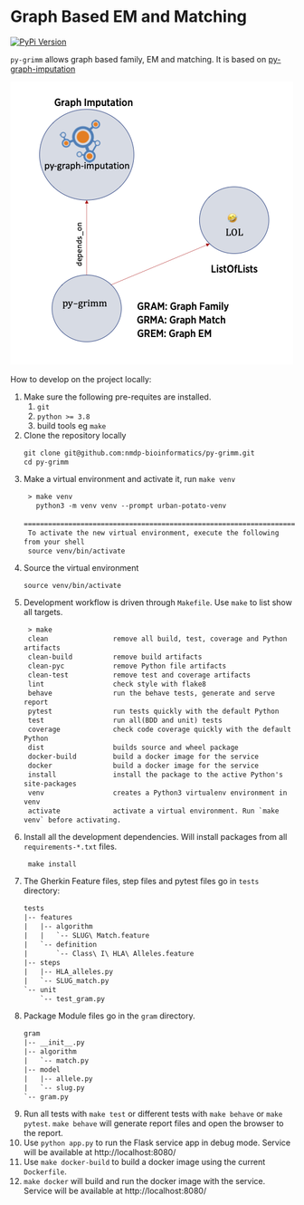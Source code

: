 # Graph Based EM and Matching
[![PyPi Version](https://img.shields.io/pypi/v/py-grimm.svg)](https://pypi.python.org/pypi/py-grimm)

`py-grimm` allows graph based family, EM and matching.
It is based on [py-graph-imputation](https://github.com/nmdp-bioinformatics/py-graph-imputation)

![py-grimm dependencies](images/py-grimm.png)

How to develop on the project locally:

1. Make sure the following pre-requites are installed.
   1. `git`
   2. `python >= 3.8`
   3. build tools eg `make`
2. Clone the repository locally
    ```shell
    git clone git@github.com:nmdp-bioinformatics/py-grimm.git
    cd py-grimm
    ```
3. Make a virtual environment and activate it, run `make venv`
   ```shell
    > make venv
      python3 -m venv venv --prompt urban-potato-venv
      =====================================================================
    To activate the new virtual environment, execute the following from your shell
    source venv/bin/activate
   ```
4. Source the virtual environment
   ```shell
   source venv/bin/activate
   ```
5. Development workflow is driven through `Makefile`. Use `make` to list show all targets.
   ```
    > make
    clean                remove all build, test, coverage and Python artifacts
    clean-build          remove build artifacts
    clean-pyc            remove Python file artifacts
    clean-test           remove test and coverage artifacts
    lint                 check style with flake8
    behave               run the behave tests, generate and serve report
    pytest               run tests quickly with the default Python
    test                 run all(BDD and unit) tests
    coverage             check code coverage quickly with the default Python
    dist                 builds source and wheel package
    docker-build         build a docker image for the service
    docker               build a docker image for the service
    install              install the package to the active Python's site-packages
    venv                 creates a Python3 virtualenv environment in venv
    activate             activate a virtual environment. Run `make venv` before activating.
   ```
6. Install all the development dependencies. Will install packages from all `requirements-*.txt` files.
   ```shell
    make install
   ```
7. The Gherkin Feature files, step files and pytest files go in `tests` directory:
    ```
    tests
    |-- features
    |   |-- algorithm
    |   |   `-- SLUG\ Match.feature
    |   `-- definition
    |       `-- Class\ I\ HLA\ Alleles.feature
    |-- steps
    |   |-- HLA_alleles.py
    |   `-- SLUG_match.py
    `-- unit
        `-- test_gram.py
    ```
8. Package Module files go in the `gram` directory.
    ```
    gram
    |-- __init__.py
    |-- algorithm
    |   `-- match.py
    |-- model
    |   |-- allele.py
    |   `-- slug.py
    `-- gram.py
    ```
9. Run all tests with `make test` or different tests with `make behave` or `make pytest`. `make behave` will generate report files and open the browser to the report.
10. Use `python app.py` to run the Flask service app in debug mode. Service will be available at http://localhost:8080/
11. Use `make docker-build` to build a docker image using the current `Dockerfile`.
12. `make docker` will build and run the docker image with the service.  Service will be available at http://localhost:8080/
